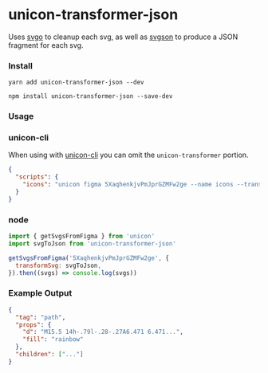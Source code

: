 # unicon-transformer-json

Uses [svgo](https://github.com/svg/svgo) to cleanup each svg, as well as
[svgson](https://github.com/elrumordelaluz/svgson-next/) to produce a JSON
fragment for each svg.

### Install

```
yarn add unicon-transformer-json --dev
```

```
npm install unicon-transformer-json --save-dev
```

### Usage

### unicon-cli

When using with [unicon-cli](../unicon-cli) you can omit the
`unicon-transformer` portion.

```json
{
  "scripts": {
    "icons": "unicon figma 5XaqhenkjvPmJprGZMFw2ge --name icons --transformer json"
  }
}
```

### node

```js
import { getSvgsFromFigma } from 'unicon'
import svgToJson from 'unicon-transformer-json'

getSvgsFromFigma('5XaqhenkjvPmJprGZMFw2ge', {
  transformSvg: svgToJson,
}).then((svgs) => console.log(svgs))
```

### Example Output

```json
{
  "tag": "path",
  "props": {
    "d": "M15.5 14h-.79l-.28-.27A6.471 6.471...",
    "fill": "rainbow"
  },
  "children": ["..."]
}
```
